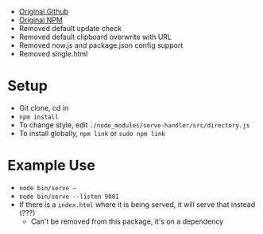 + [Original Github](https://github.com/zeit/serve/commit/73206336971c38e9f4867dc8cd88f95bd996f37d)
+ [Original NPM](https://www.npmjs.com/package/serve/v/10.1.2)
+ Removed default update check
+ Removed default clipboard overwrite with URL
+ Removed now.js and package.json config support
+ Removed single.html

# Setup

+ Git clone, cd in
+ `npm install`
+ To change style, edit `./node_modules/serve-handler/src/directory.js`
+ To install globally, `npm link` or `sudo npm link`

# Example Use

+ `node bin/serve ~`
+ `node bin/serve --listen 9001`
+ If there is a `index.html` where it is being served, it will serve that instead (???)
    + Can't be removed from this package, it's on a dependency
